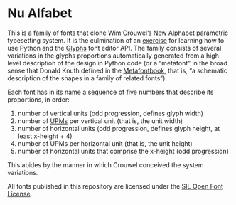 # Nu Alfabet

This is a family of fonts that clone Wim Crouwel’s [New Alphabet](https://en.wikipedia.org/wiki/New_Alphabet) parametric typesetting system. It is the culmination of an [exercise](https://github.com/rdazvd/new-alphabet-generator) for learning how to use Python and the [Glyphs](https://glyphsapp.com/) font editor API. The family consists of several variations in the glyphs proportions automatically generated from a high level description of the design in Python code (or a “metafont” in the broad sense that Donald Knuth defined in the [Metafontbook](https://www.amazon.com/Metafont-Book-Donald-Knuth/dp/0201134446), that is, “a schematic description of the shapes in a family of related fonts”).

Each font has in its name a sequence of five numbers that describe its proportions, in order:  
1. number of vertical units (odd progression, defines glyph width)  
2. number of [UPMs](http://luc.devroye.org/ump.html) per vertical unit (that is, the unit width)  
3. number of horizontal units (odd progression, defines glyph height, at least x-height + 4)  
4. number of UPMs per horizontal unit (that is, the unit height)  
5. number of horizontal units that comprise the x-height (odd progression)  

This abides by the manner in which Crouwel conceived the system variations.

All fonts published in this repository are licensed under the [SIL Open Font License](http://scripts.sil.org/cms/scripts/page.php?site_id=nrsi&id=OFL).
